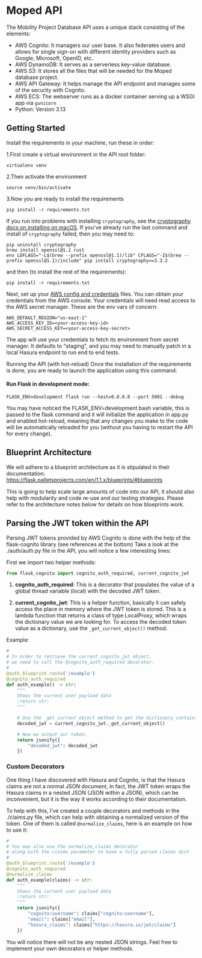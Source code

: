# Moped API

The Mobility Project Database API uses a unique stack consisting of the elements:

- AWS Cognito: It managers our user base. It also federates users and allows for single sign-on with different identity providers such as Google, Microsoft, OpenID, etc.
- AWS DynamoDB: It serves as a serverless key-value database.
- AWS S3: It stores all the files that will be needed for the Moped database project.
- AWS API Gateway: It helps manage the API endpoint and manages some of the security with Cognito.
- AWS ECS: The webserver runs as a docker container serving up a WSGI app via `gunicorn`
- Python: Version 3.13

## Getting Started

Install the requirements in your machine, run these in order:

1.First create a virtual environment in the API root folder:

```shell
virtualenv venv
```

2.Then activate the environment

```shell
source venv/bin/activate
```

3.Now you are ready to install the requirements

```shell
pip install -r requirements.txt
```

If you run into problems with installing `cryptography`, see the [cryptography docs on installing on macOS](https://cryptography.io/en/latest/installation/#building-cryptography-on-macos). If you've already run the last command and install of `cryptography` failed, then you may need to:

```shell
pip uninstall cryptography
brew install openssl@1.1 rust
env LDFLAGS="-L$(brew --prefix openssl@1.1)/lib" CFLAGS="-I$(brew --prefix openssl@1.1)/include" pip install cryptography==3.3.2
```

and then (to install the rest of the requirements):

```shell
pip install -r requirements.txt
```

Next, set up your [AWS config and credentials](https://docs.aws.amazon.com/sdkref/latest/guide/file-format.html) files. You can obtain your credentials from the AWS console. Your credentials will need read access to the AWS secret manager. These are the env vars of concern:

```shell
AWS_DEFAULT_REGION="us-east-1"
AWS_ACCESS_KEY_ID=<your-access-key-id>
AWS_SECRET_ACCESS_KEY=<your-access-key-secret>
```

The app will use your credentials to fetch its environment from secret manager. It defaults to "staging", and you may need to manually patch in a local Hasura endpoint to run end to end tests.

Running the API (with hot-reload)
Once the installation of the requirements is done, you are ready to launch the application using this command:

#### Run Flask in development mode:

```shell
FLASK_ENV=development flask run --host=0.0.0.0 --port 5001 --debug
```

You may have noticed the FLASK_ENV=development bash variable, this is passed to the flask command and it will initialize the application in app.py and enabled hot-reload, meaning that any changes you make to the code will be automatically reloaded for you (without you having to restart the API for every change).

## Blueprint Architecture

We will adhere to a blueprint architecture as it is stipulated in their documentation: https://flask.palletsprojects.com/en/1.1.x/blueprints/#blueprints

This is going to help scale large amounts of code into our API, it should also help with modularity and code re-use and our testing strategies. Please refer to the architecture notes below for details on how blueprints work.

## Parsing the JWT token within the API

Parsing JWT tokens provided by AWS Cognito is done with the help of the flask-cognito library (see references at the bottom) Take a look at the ./auth/auth.py file in the API, you will notice a few interesting lines:

First we import two helper methods:

```python
from flask_cognito import cognito_auth_required, current_cognito_jwt
```

1. **cognito_auth_required**: This is a decorator that populates the value of a global thread variable (local) with the decoded JWT token.

2. **current_cognito_jwt**: This is a helper function, basically it can safely access the place in memory where the JWT token is stored. This is a lambda function that returns a class of type LocalProxy, which wraps the dictionary value we are looking for. To access the decoded token value as a dictionary, use the `_get_current_object()` method.

Example:

```python
#
# In order to retrieve the current_cognito_jwt object,
# we need to call the @cognito_auth_required decorator.
#
@auth_blueprint.route('/example')
@cognito_auth_required
def auth_example() -> str:
    """
    Shows the current user payload data
    :return str:
    """

    # Use the _get_current_object method to get the dictionary containing our token:
    decoded_jwt = current_cognito_jwt._get_current_object()

    # Now we output our token:
    return jsonify({
        "decoded_jwt": decoded_jwt
    })
```

### Custom Decorators

One thing I have discovered with Hasura and Cognito, is that the Hasura claims are not a normal JSON document, in fact, the JWT token wraps the Hasura claims in a nested JSON (JSON within a JSON), which can be inconvenient, but it is the way it works according to their documentation.

To help with this, I’ve created a couple decorators and methods in the ./claims.py file, which can help with obtaining a normalized version of the token. One of them is called `@normalize_claims`, here is an example on how to use it:

```python
#
# You may also use the normalize_claims decorator
# along with the claims parameter to have a fully parsed claims dict
#
@auth_blueprint.route('/example')
@cognito_auth_required
@normalize_claims
def auth_example(claims) -> str:
    """
    Shows the current user payload data
    :return str:
    """
    return jsonify({
        "cognito:username": claims["cognito:username"],
        "email": claims["email"],
        "hasura_claims": claims["https://hasura.io/jwt/claims"]
    })
```

You will notice there will not be any nested JSON strings.
Feel free to implement your own decorators or helper methods.
